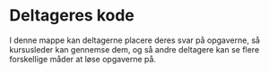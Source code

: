 # Deltageres kode
I denne mappe kan deltagerne placere deres svar på opgaverne, så kursusleder kan gennemse dem, og så andre deltagere kan se flere forskellige måder at løse opgaverne på. 